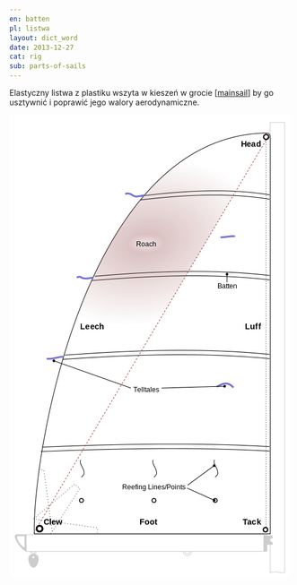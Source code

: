 ```yaml
---
en: batten
pl: listwa 
layout: dict_word
date: 2013-12-27
cat: rig
sub: parts-of-sails
---
```


Elastyczny listwa z plastiku wszyta w kieszeń w grocie [[mainsail](/dict/mainsail.html)] by go usztywnić i poprawić jego walory aerodynamiczne.

![części żagla](/img/dict/parts_of_a_sail.png)
